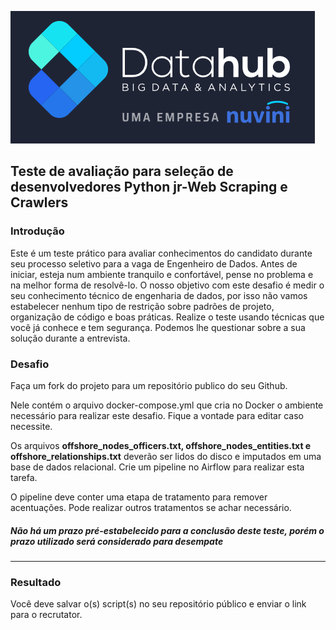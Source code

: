 ![Datahub](logo_dh.png)

## Teste de avaliação para seleção de desenvolvedores Python jr-Web Scraping e Crawlers

### Introdução

Este é um teste prático para avaliar conhecimentos do candidato durante seu processo 
seletivo para a vaga de Engenheiro de Dados. Antes de iniciar, esteja num ambiente tranquilo e confortável, pense no problema e na melhor forma de resolvê-lo.
O nosso objetivo com este desafio é medir o seu conhecimento técnico de engenharia de dados, por isso não vamos estabelecer nenhum tipo de restrição sobre padrões de projeto, organização de código e boas práticas. Realize o teste usando técnicas que você já conhece e tem segurança. Podemos lhe questionar sobre a sua solução durante a entrevista.

### Desafio

Faça um fork do projeto para um repositório publico do seu Github.

Nele contém o arquivo docker-compose.yml que cria no Docker o ambiente necessário para realizar este desafio. Fique a vontade para editar caso necessite.

Os arquivos **offshore_nodes_officers.txt, offshore_nodes_entities.txt e offshore_relationships.txt** deverão ser lidos do disco e imputados em uma base de dados relacional. Crie um pipeline no Airflow para realizar esta tarefa.

O pipeline deve conter uma etapa de tratamento para remover acentuações. Pode realizar outros tratamentos se achar necessário.

##### Não há um prazo pré-estabelecido para a conclusão deste teste, porém o prazo utilizado será considerado para desempate

---

### Resultado

Você deve salvar o(s) script(s) no seu repositório público e enviar o link para o recrutator.

